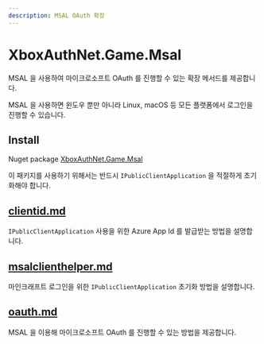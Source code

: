 ```yaml
---
description: MSAL OAuth 확장
---
```


# XboxAuthNet.Game.Msal

MSAL 을 사용하여 마이크로소프트 OAuth 를 진행할 수 있는 확장 메서드를 제공합니다.

MSAL 을 사용하면 윈도우 뿐만 아니라 Linux, macOS 등 모든 플랫폼에서 로그인을 진행할 수 있습니다.

## Install

Nuget package [XboxAuthNet.Game.Msal](https://www.nuget.org/packages/XboxAuthNet.Game.Msal)

이 패키지를 사용하기 위해서는 반드시 `IPublicClientApplication` 을 적절하게 초기화해야 합니다.

## [clientid.md](clientid.md "mention")

`IPublicClientApplication` 사용을 위한 Azure App Id 를 발급받는 방법을 설명합니다.

## [msalclienthelper.md](msalclienthelper.md "mention")

마인크래프트 로그인을 위한 `IPublicClientApplication` 초기화 방법을 설명합니다.

## [oauth.md](oauth.md "mention")

MSAL 을 이용해 마이크로소프트 OAuth 를 진행할 수 있는 방법을 제공합니다.
